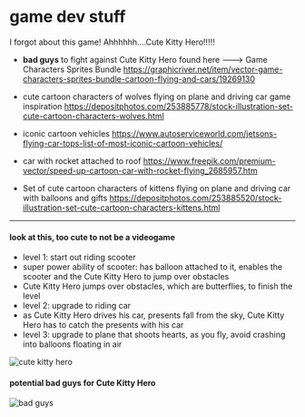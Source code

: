 # game dev stuff

I forgot about this game! Ahhhhhh....Cute Kitty Hero!!!!!

- __bad guys__ to fight against Cute Kitty Hero found here ---> Game Characters Sprites Bundle https://graphicriver.net/item/vector-game-characters-sprites-bundle-cartoon-flying-and-cars/19269130 

-  cute cartoon characters of wolves flying on plane and driving car game inspiration https://depositphotos.com/253885778/stock-illustration-set-cute-cartoon-characters-wolves.html
- iconic cartoon vehicles https://www.autoserviceworld.com/jetsons-flying-car-tops-list-of-most-iconic-cartoon-vehicles/
- car with rocket attached to roof https://www.freepik.com/premium-vector/speed-up-cartoon-car-with-rocket-flying_2685957.htm

- Set of cute cartoon characters of kittens flying on plane and driving car with balloons and gifts https://depositphotos.com/253885520/stock-illustration-set-cute-cartoon-characters-kittens.html

- ----------------------------------------------------------------------------------------------------------
#### look at this, too cute to not be a videogame

- level 1: start out riding scooter
- super power ability of scooter: has balloon attached to it, enables the scooter and the Cute Kitty Hero to jump over obstacles
- Cute Kitty Hero jumps over obstacles, which are butterflies, to finish the level
- level 2: upgrade to riding car
- as Cute Kitty Hero drives his car, presents fall from the sky, Cute Kitty Hero has to catch the presents with his car
- level 3: upgrade to plane that shoots hearts, as you fly, avoid crashing into balloons floating in air

![cute kitty hero](https://raw.githubusercontent.com/xpqx/code-based-games/master/myGameDev/files/myGameDev_cuteKittyHero.PNG)


#### potential bad guys for Cute Kitty Hero 

![bad guys](https://raw.githubusercontent.com/xpqx/code-based-games/master/myGameDev/files/myGameDev_cuteKittyHero_badGuys.PNG)


